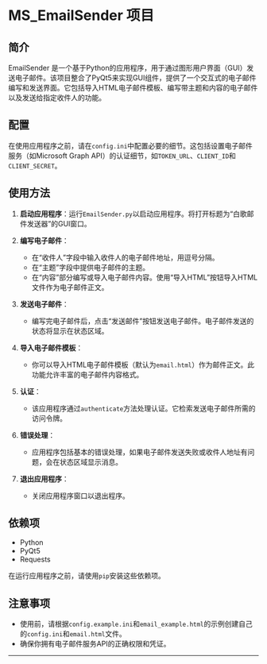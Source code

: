 
# MS_EmailSender 项目

## 简介

EmailSender 是一个基于Python的应用程序，用于通过图形用户界面（GUI）发送电子邮件。该项目整合了PyQt5来实现GUI组件，提供了一个交互式的电子邮件编写和发送界面。它包括导入HTML电子邮件模板、编写带主题和内容的电子邮件以及发送给指定收件人的功能。

## 配置

在使用应用程序之前，请在`config.ini`中配置必要的细节。这包括设置电子邮件服务（如Microsoft Graph API）的认证细节，如`TOKEN_URL`、`CLIENT_ID`和`CLIENT_SECRET`。

## 使用方法

1. **启动应用程序**：运行`EmailSender.py`以启动应用程序。将打开标题为“白歌邮件发送器”的GUI窗口。

2. **编写电子邮件**：
   - 在“收件人”字段中输入收件人的电子邮件地址，用逗号分隔。
   - 在“主题”字段中提供电子邮件的主题。
   - 在“内容”部分编写或导入电子邮件内容。使用“导入HTML”按钮导入HTML文件作为电子邮件正文。

3. **发送电子邮件**：
   - 编写完电子邮件后，点击“发送邮件”按钮发送电子邮件。电子邮件发送的状态将显示在状态区域。

4. **导入电子邮件模板**：
   - 你可以导入HTML电子邮件模板（默认为`email.html`）作为邮件正文。此功能允许丰富的电子邮件内容格式。

5. **认证**：
   - 该应用程序通过`authenticate`方法处理认证。它检索发送电子邮件所需的访问令牌。

6. **错误处理**：
   - 应用程序包括基本的错误处理，如果电子邮件发送失败或收件人地址有问题，会在状态区域显示消息。

7. **退出应用程序**：
   - 关闭应用程序窗口以退出程序。

## 依赖项

- Python
- PyQt5
- Requests

在运行应用程序之前，请使用`pip`安装这些依赖项。

## 注意事项

- 使用前，请根据`config.example.ini`和`email_example.html`的示例创建自己的`config.ini`和`email.html`文件。
- 确保你拥有电子邮件服务API的正确权限和凭证。

---

